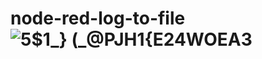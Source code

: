 # node-red-log-to-file![5$1_} (_@PJH1{E24WOEA3](https://github.com/qq1746495550/node-red-log-to-file/assets/75876564/128fd728-24f5-463d-931b-6cbc4c455476)
